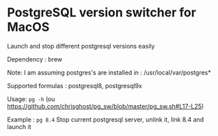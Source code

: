 PostgreSQL version switcher for MacOS
=====================================

Launch and stop different postgresql versions easily

Dependency : brew

Note: I am assuming postgres's are installed in : /usr/local/var/postgres*

Supported formulas : postgresql8, postgresql9x

Usage: ``pg -h`` (ou https://github.com/chrisghost/pg_sw/blob/master/pg_sw.sh#L17-L25)

Example : ``pg 8.4`` Stop current postgresql server, unlink it, link 8.4 and launch it
